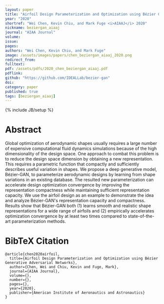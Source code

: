 ```yaml
---
layout: paper
title: "Airfoil Design Parameterization and Optimization using Bézier Generative Adversarial Networks"
year: "2020"
shortref: "Wei Chen, Kevin Chiu, and Mark Fuge <i>AIAAJ</i> 2020"
nickname: beziergan_aiaaj
journal: "AIAA Journal"
volume: 
issue: 
pages: 
authors: "Wei Chen, Kevin Chiu, and Mark Fuge"
image: /assets/images/papers/chen_beziergan_aiaaj_2020.png
redirect_from: 
fulltext: 
pdf: /assets/pdfs/2020_chen_beziergan_aiaaj.pdf
pdflink: 
github: "https://github.com/IDEALLab/bezier-gan"
doi: 
category: paper
published: true
tags: [beziergan_aiaaj]
---
```

{% include JB/setup %}

# Abstract 

Global optimization of aerodynamic shapes usually requires a large number of expensive computational fluid dynamics simulations because of the high dimensionality of the design space. One approach to combat this problem is to reduce the design space dimension by obtaining a new representation. This requires a parametric function that compactly and sufficiently describes useful variation in shapes. We propose a deep generative model, Bézier-GAN, to parameterize aerodynamic designs by learning from shape variations in an existing database. The resulted new parameterization can accelerate design optimization convergence by improving the representation compactness while maintaining sufficient representation capacity. We use the airfoil design as an example to demonstrate the idea and analyze Bézier-GAN's representation capacity and compactness. Results show that Bézier-GAN both (1) learns smooth and realistic shape representations for a wide range of airfoils and (2) empirically accelerates optimization convergence by at least two times compared to state-of-the-art parameterization methods.




# BibTeX Citation

```
@article{chen2020airfoil,
  title={Airfoil Design Parameterization and Optimization using Bézier Generative Adversarial Networks},
  author={Chen, Wei and Chiu, Kevin and Fuge, Mark},
  journal={AIAA Journal},
  volume={},
  number={},
  pages={},
  year={2020},
  publisher={American Institute of Aeronautics and Astronautics}
}
```

